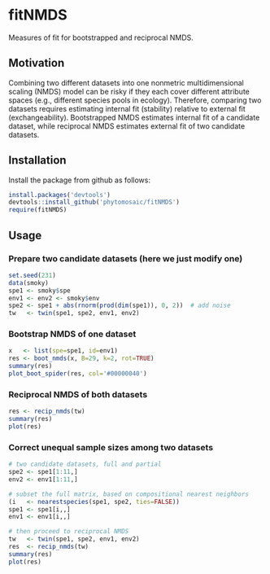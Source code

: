 # fitNMDS
Measures of fit for bootstrapped and reciprocal NMDS.


## Motivation

Combining two different datasets into one nonmetric multidimensional scaling (NMDS) model can be risky if they each cover different
attribute spaces (e.g., different species pools in ecology). Therefore, comparing two datasets requires estimating internal fit
(stability) relative to external fit (exchangeability). Bootstrapped NMDS estimates internal fit of a candidate dataset, while 
reciprocal NMDS estimates external fit of two candidate datasets.


## Installation

Install the package from github as follows:
```r
install.packages('devtools')
devtools::install_github('phytomosaic/fitNMDS')
require(fitNMDS)
```


## Usage

### Prepare two candidate datasets (here we just modify one)
```r
set.seed(231)
data(smoky)
spe1 <- smoky$spe
env1 <- env2 <- smoky$env
spe2 <- spe1 + abs(rnorm(prod(dim(spe1)), 0, 2))  # add noise
tw   <- twin(spe1, spe2, env1, env2)
```

### Bootstrap NMDS of one dataset
```r
x   <- list(spe=spe1, id=env1)
res <- boot_nmds(x, B=29, k=2, rot=TRUE)
summary(res)
plot_boot_spider(res, col='#00000040')
```


### Reciprocal NMDS of both datasets
```r
res <- recip_nmds(tw)
summary(res)
plot(res)
```


### Correct unequal sample sizes among two datasets
```r
# two candidate datasets, full and partial
spe2 <- spe1[1:11,]
env2 <- env1[1:11,]

# subset the full matrix, based on compositional nearest neighbors
(i   <- nearestspecies(spe1, spe2, ties=FALSE))
spe1 <- spe1[i,,]
env1 <- env1[i,,]

# then proceed to reciprocal NMDS
tw   <- twin(spe1, spe2, env1, env2)
res  <- recip_nmds(tw)
summary(res)
plot(res)

```
